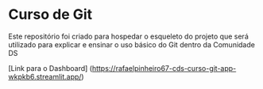 # Curso de Git
Este repositório foi criado para hospedar o esqueleto do projeto que será utilizado para explicar e ensinar o uso básico do Git dentro da Comunidade DS

[Link para o Dashboard] (https://rafaelpinheiro67-cds-curso-git-app-wkpkb6.streamlit.app/)